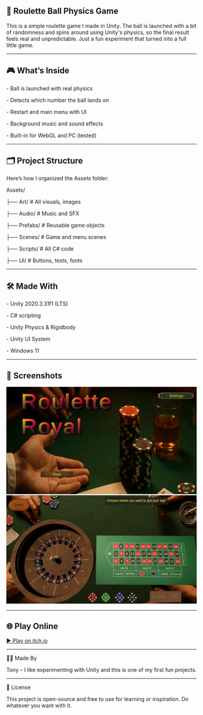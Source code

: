 ## 🎯 Roulette Ball Physics Game



This is a simple roulette game I made in Unity. The ball is launched with a bit of randomness and spins around using Unity's physics, so the final result feels real and unpredictable. Just a fun experiment that turned into a full little game.

---

## 🎮 What’s Inside



\- Ball is launched with real physics

\- Detects which number the ball lands on

\- Restart and main menu with UI

\- Background music and sound effects

\- Built-in for WebGL and PC (tested)

---

## 🗂️ Project Structure

Here’s how I organized the Assets folder:


Assets/

├── Art/ # All visuals, images

├── Audio/ # Music and SFX

├── Prefabs/ # Reusable game objects

├── Scenes/ # Game and menu scenes

├── Scripts/ # All C# code

├── UI/ # Buttons, texts, fonts

---

## 🛠️ Made With

\- Unity 2020.3.31f1 (LTS)

\- C# scripting

\- Unity Physics \& Rigidbody

\- Unity UI System

\- Windows 11

---

## 📸 Screenshots

![Screenshot1](Assets/Art/screenshot1.png)  
![Screenshot2](Assets/Art/screenshot2.png)

---

## 🌐 Play Online

[▶️ Play on itch.io](https://el-legato.itch.io/roulette)

---

👨‍💻 Made By

Tony – I like experimenting with Unity and this is one of my first fun projects.

---

📄 License

This project is open-source and free to use for learning or inspiration. Do whatever you want with it.









